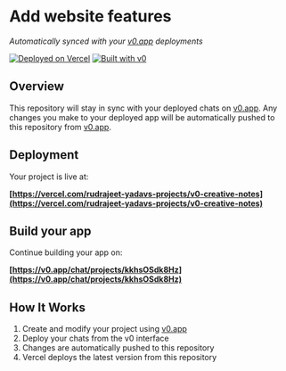 # Add website features

*Automatically synced with your [v0.app](https://v0.app) deployments*

[![Deployed on Vercel](https://img.shields.io/badge/Deployed%20on-Vercel-black?style=for-the-badge&logo=vercel)](https://vercel.com/rudrajeet-yadavs-projects/v0-creative-notes)
[![Built with v0](https://img.shields.io/badge/Built%20with-v0.app-black?style=for-the-badge)](https://v0.app/chat/projects/kkhsOSdk8Hz)

## Overview

This repository will stay in sync with your deployed chats on [v0.app](https://v0.app).
Any changes you make to your deployed app will be automatically pushed to this repository from [v0.app](https://v0.app).

## Deployment

Your project is live at:

**[https://vercel.com/rudrajeet-yadavs-projects/v0-creative-notes](https://vercel.com/rudrajeet-yadavs-projects/v0-creative-notes)**

## Build your app

Continue building your app on:

**[https://v0.app/chat/projects/kkhsOSdk8Hz](https://v0.app/chat/projects/kkhsOSdk8Hz)**

## How It Works

1. Create and modify your project using [v0.app](https://v0.app)
2. Deploy your chats from the v0 interface
3. Changes are automatically pushed to this repository
4. Vercel deploys the latest version from this repository